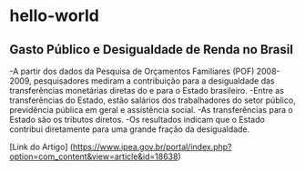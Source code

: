 # hello-world

## Gasto Público e Desigualdade de Renda no Brasil 

-A partir dos dados da Pesquisa de Orçamentos Familiares (POF) 2008-2009, pesquisadores mediram a contribuição
para a desigualdade das transferências monetárias diretas do e para o Estado brasileiro. 
-Entre as transferências do Estado, estão salários dos trabalhadores do setor público, previdência pública em geral e assistência social. -As transferências para o Estado são os tributos diretos. 
-Os resultados indicam que o Estado contribui diretamente para uma grande fração da desigualdade.

[Link do Artigo] (https://www.ipea.gov.br/portal/index.php?option=com_content&view=article&id=18638)

